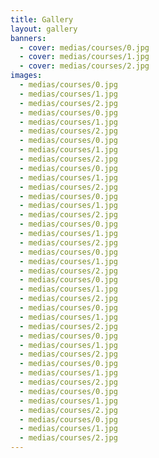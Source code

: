 ```yaml
---
title: Gallery
layout: gallery
banners:
  - cover: medias/courses/0.jpg
  - cover: medias/courses/1.jpg
  - cover: medias/courses/2.jpg
images:
  - medias/courses/0.jpg
  - medias/courses/1.jpg
  - medias/courses/2.jpg
  - medias/courses/0.jpg
  - medias/courses/1.jpg
  - medias/courses/2.jpg
  - medias/courses/0.jpg
  - medias/courses/1.jpg
  - medias/courses/2.jpg
  - medias/courses/0.jpg
  - medias/courses/1.jpg
  - medias/courses/2.jpg
  - medias/courses/0.jpg
  - medias/courses/1.jpg
  - medias/courses/2.jpg
  - medias/courses/0.jpg
  - medias/courses/1.jpg
  - medias/courses/2.jpg
  - medias/courses/0.jpg
  - medias/courses/1.jpg
  - medias/courses/2.jpg
  - medias/courses/0.jpg
  - medias/courses/1.jpg
  - medias/courses/2.jpg
  - medias/courses/0.jpg
  - medias/courses/1.jpg
  - medias/courses/2.jpg
  - medias/courses/0.jpg
  - medias/courses/1.jpg
  - medias/courses/2.jpg
  - medias/courses/0.jpg
  - medias/courses/1.jpg
  - medias/courses/2.jpg
  - medias/courses/0.jpg
  - medias/courses/1.jpg
  - medias/courses/2.jpg
  - medias/courses/0.jpg
  - medias/courses/1.jpg
  - medias/courses/2.jpg
---
```

